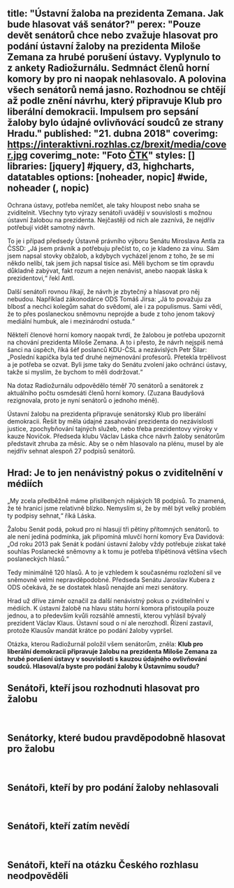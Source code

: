 title: "Ústavní žaloba na prezidenta Zemana. Jak bude hlasovat váš senátor?"
perex: "Pouze devět senátorů chce nebo zvažuje hlasovat pro podání ústavní žaloby na prezidenta Miloše Zemana za hrubé porušení ústavy. Vyplynulo to z ankety Radiožurnálu. Sedmnáct členů horní komory by pro ni naopak nehlasovalo. A polovina všech senátorů nemá jasno. Rozhodnou se chtějí až podle znění návrhu, který připravuje Klub pro liberální demokracii. Impulsem pro sepsání žaloby bylo údajné ovlivňovácí soudců ze strany Hradu."
published: "21. dubna 2018"
coverimg: https://interaktivni.rozhlas.cz/brexit/media/cover.jpg
coverimg_note: "Foto <a href='#'>ČTK</a>"
styles: []
libraries: [jquery] #jquery, d3, highcharts, datatables
options: [noheader, nopic] #wide, noheader (, nopic)
---

Ochrana ústavy, potřeba nemlčet, ale taky hloupost nebo snaha se zviditelnit. Všechny tyto výrazy senátoři uvádějí v souvislosti s možnou ústavní žalobou na prezidenta. Nejčastěji od nich ale zaznívá, že nejdřív potřebují vidět samotný návrh.

To je i případ předsedy Ústavně právního výboru Senátu Miroslava Antla za ČSSD: „Já jsem právník a potřebuju přečíst to, co je kladeno za vinu. Sám jsem napsal stovky obžalob, a kdybych vycházel jenom z toho, že se mi někdo nelíbí, tak jsem jich napsal tisíce asi. Měli bychom se tím opravdu důkladně zabývat, fakt rozum a nejen nenávist, anebo naopak láska k prezidentovi,“ řekl Antl.
 
Další senátoři rovnou říkají, že návrh je zbytečný a hlasovat pro něj nebudou. Například zákonodárce ODS Tomáš Jirsa: „Já to považuju za blbosť a nechci kolegům sahat do svědomí, ale i za populismus. Sami vědí, že to přes poslaneckou sněmovnu neprojde a bude z toho jenom takový mediální humbuk, ale i mezinárodní ostuda.“
 
Někteří členové horní komory naopak tvrdí, že žalobou je potřeba upozornit na chování prezidenta Miloše Zemana. A to i přesto, že návrh nejspíš nemá šanci na úspěch, říká šéf poslanců KDU-ČSL a nezávislých Petr Šilar: „Poslední kapička byla teď druhé nejmenování profesorů. Přetekla trpělivost a je potřeba se ozvat. Byli jsme taky do Senátu zvolení jako ochránci ústavy, takže si myslím, že bychom to měli dodržovat.“
 
Na dotaz Radiožurnálu odpovědělo téměř 70 senátorů a senátorek z aktuálního počtu osmdesáti členů horní komory. (Zuzana Baudyšová rezignovala, proto je nyní senátorů o jednoho méně).

Ústavní žalobu na prezidenta připravuje senátorský Klub pro liberální demokracii. Řešit by měla údajné zasahování prezidenta do nezávislosti justice, zpochybňování tajných služeb, nebo třeba prezidentovy výroky v kauze Novičok. Předseda klubu Václav Láska chce návrh žaloby senátorům představit zhruba za měsíc. Aby se o něm hlasovalo na plénu, musel by ale nejdřív sehnat alespoň 27 podpisů senátorů.
 
## Hrad: Je to jen nenávistný pokus o zviditelnění v médiích

„My zcela předběžně máme přislíbených nějakých 18 podpisů. To znamená, že té hranici jsme relativně blízko. Nemyslím si, že by měl být velký problém ty podpisy sehnat,“ říká Láska.
 
Žalobu Senát podá, pokud pro ni hlasují tři pětiny přítomných senátorů. to ale není jediná podmínka, jak připomíná mluvčí horní komory Eva Davidová: „Od roku 2013 pak Senát k podání ústavní žaloby vždy potřebuje získat také souhlas Poslanecké sněmovny a k tomu je potřeba třípětinová většina všech poslaneckých hlasů.“
 
Tedy minimálně 120 hlasů. A to je vzhledem k současnému rozložení sil ve sněmovně velmi nepravděpodobné. Předseda Senátu Jaroslav Kubera z ODS očekává, že se dostatek hlasů nenajde ani mezi senátory.

Hrad už dříve záměr označil za další nenávistný pokus o zviditelnění v médiích. K ústavní žalobě na hlavu státu horní komora přistoupila pouze jednou, a to především kvůli rozsáhlé amnestii, kterou vyhlásil bývalý prezident Václav Klaus. Ústavní soud o ní ale nerozhodl. Řízení zastavil, protože Klausův mandát krátce po podání žaloby vypršel.

Otázka, kterou Radiožurnál položil všem senátorům, zněla: __Klub pro liberální demokracii připravuje žalobu na prezidenta Miloše Zemana za hrubé porušení ústavy v souvislosti s kauzou údajného ovlivňování soudců. Hlasoval/a byste pro podání žaloby k Ústavnímu soudu?__

<wide><h2>Senátoři, kteří jsou rozhodnuti hlasovat pro žalobu</h2><div id="anketa1"></div></wide>
<br>
<wide><h2>Senátorky, které budou pravděpodobně hlasovat pro žalobu</h2><div id="anketa2"></div></wide>
<br>
<wide><h2>Senátoři, kteří by pro podání žaloby nehlasovali</h2><div id="anketa3"></div></wide>
<br>
<wide><h2>Senátoři, kteří zatím nevědí</h2><div id="anketa4"></div></wide>
<br>
<wide><h2>Senátoři, kteří na otázku Českého rozhlasu neodpověděli</h2><div id="anketa5"></div></wide>